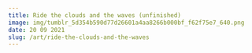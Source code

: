 ```yaml
---
title: Ride the clouds and the waves (unfinished)
image: img/tumblr_5d354b590d77d26601a4aa8266b000bf_f62f75e7_640.png
date: 20 09 2021
slug: /art/ride-the-clouds-and-the-waves
---
```

